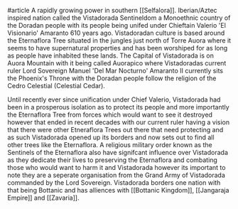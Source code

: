#article 
A rapidly growing power in southern [[Selfalora]]. Iberian/Aztec inspired nation called the Vistadorada Sentineldom a Monoethnic country of the Doradan people with its people being unifed under Chieftain Valerio 'El Visionario' Amaranto 610 years ago. Vistadoradan culture is based around the Eternaflora Tree situated in the jungles just north of Torre Auora where it seems to have supernatural properties and has been worshiped for as long as people have inhabited these lands. The Capital of Vistadorada is on Auora Mountain with it being called Auorapico where Vistadoradas current ruler Lord Sovereign Manuel 'Del Mar Nocturno' Amaranto II currently sits the Phoenix's Throne with the Doradan people follow the religion of the Cedro Celestial (Celestial Cedar). 

Until recently ever since unification under Chief Valerio, Vistadorada had been in a prosperous isolation as to protect its people and more importantly the Eternaflora Tree from forces which would want to see it destroyed however that ended in recent decades with our current ruler having a vision that there were other Etneraflora Trees out there that need protecting and as such Vistadorada opened up its borders and now sets out to find all other trees like the Eternaflora. A religious military order known as the Sentinels of the Eternaflora also have signifcant influence over Vistadorada as they dedicate their lives to preserving the Eternaflora and combating those who would want to harm it and Vistadorada however its important to note they are a seperate organisation from the Grand Army of Vistadorada commanded by the Lord Sovereign. Vistadorada borders one nation with that being Bottanic and has alliences with [[Bottanic Kingdom]], [[Jangaraja Empire]] and [[Zavaria]]. 
